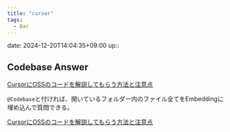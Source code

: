 ```yaml
---
title: "cursor"
tags:
  - Bar
---
```


date: 2024-12-20T14:04:35+09:00
up::

## Codebase Answer
[CursorにOSSのコードを解説してもらう方法と注意点](https://zenn.dev/eic/articles/494004410cb45b)

`@Codebase`と付ければ、開いているフォルダー内のファイル全てをEmbeddingに埋め込んで質問できる。

[CursorにOSSのコードを解説してもらう方法と注意点](https://zenn.dev/eic/articles/494004410cb45b)